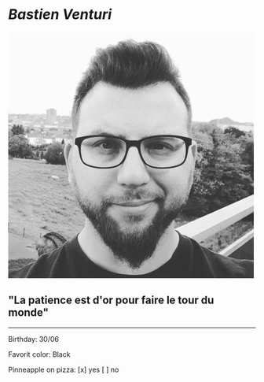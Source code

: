 # *Bastien Venturi*


![Photo pro](https://github.com/bastien-venturi/markdown-challenge/blob/main/Bastien%20Pro.jpg)

## "La patience est d'or pour faire le tour du monde"
---
Birthday: 30/06

Favorit color: Black

Pinneapple on pizza: [x] yes [ ] no

